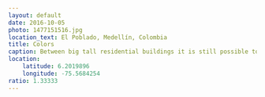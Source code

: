 ```yaml
---
layout: default
date: 2016-10-05
photo: 1477151516.jpg
location_text: El Poblado, Medellín, Colombia
title: Colors
caption: Between big tall residential buildings it is still possible to find small house with lots of vivid colors. That one was a primary school or a nursery.
location:
    latitude: 6.2019896
    longitude: -75.5684254
ratio: 1.33333
---
```

